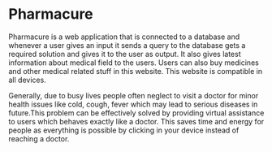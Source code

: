 <h1> Pharmacure</h1>
<p>Pharmacure is a web application that is connected to a database and whenever a user gives an input it sends a query to the database gets a required solution and gives it to the user as output. It also gives latest information about medical field to the users. Users can also buy medicines and other medical related stuff in this website. This website is compatible in all devices.</p>
<p> Generally, due to busy lives people often neglect to visit a doctor for minor health issues like cold, cough, fever which may lead to serious diseases in future.This problem can be effectively solved by providing virtual assistance to users which behaves exactly like a doctor. This saves time and energy for people as everything is possible by clicking in your device instead of reaching a doctor.</p>

